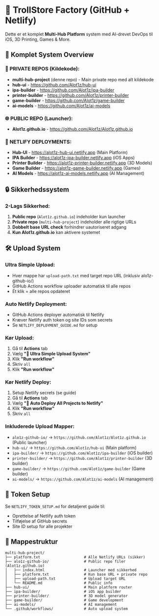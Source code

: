 # 🧪 TrollStore Factory (GitHub + Netlify)

Dette er et komplet **Multi-Hub Platform** system med AI-drevet DevOps til iOS, 3D Printing, Games & More.

## 🚀 Komplet System Overview

### 📱 **PRIVATE REPOS (Kildekode):**
- **multi-hub-project** (denne repo) - Main private repo med alt kildekode
- **hub-ui** - https://github.com/Alot1z/hub-ui
- **ipa-builder** - https://github.com/Alot1z/ipa-builder  
- **printer-builder** - https://github.com/Alot1z/printer-builder
- **game-builder** - https://github.com/Alot1z/game-builder
- **ai-models** - https://github.com/Alot1z/ai-models

### 🌐 **PUBLIC REPO (Launcher):**
- **Alot1z.github.io** - https://github.com/Alot1z/Alot1z.github.io

### 🚀 **NETLIFY DEPLOYMENTS:**
- **Hub-UI** - https://alot1z-hub-ui.netlify.app (Main Platform)
- **IPA Builder** - https://alot1z-ipa-builder.netlify.app (iOS Apps)
- **Printer Builder** - https://alot1z-printer-builder.netlify.app (3D Models)
- **Game Builder** - https://alot1z-game-builder.netlify.app (Games)
- **AI Models** - https://alot1z-ai-models.netlify.app (AI Management)

## 🔒 Sikkerhedssystem

### **2-Lags Sikkerhed:**
1. **Public repo** (`Alot1z.github.io`) indeholder kun launcher
2. **Private repo** (`multi-hub-project`) indeholder alle rigtige URLs
3. **Dobbelt base URL check** forhindrer uautoriseret adgang
4. **Kun Alot1z.github.io** kan aktivere systemet

## 🛠️ Upload System

### **Ultra Simple Upload:**
- Hver mappe har `upload-path.txt` med target repo URL (inklusiv alo1z-github-io/)
- GitHub Actions workflow uploader automatisk til alle repos
- Ét klik = alle repos opdateret

### **Auto Netlify Deployment:**
- GitHub Actions deployer automatisk til Netlify
- Kræver Netlify auth token og site IDs som secrets
- Se `NETLIFY_DEPLOYMENT_GUIDE.md` for setup

### **Kør Upload:**
1. Gå til **Actions** tab
2. Vælg **"🚀 Ultra Simple Upload System"**
3. Klik **"Run workflow"**
4. Skriv `all`
5. Klik **"Run workflow"**

### **Kør Netlify Deploy:**
1. Setup Netlify secrets (se guide)
2. Gå til **Actions** tab
3. Vælg **"🚀 Auto Deploy All Projects to Netlify"**
4. Klik **"Run workflow"**
5. Skriv `all`

### **Inkluderede Upload Mapper:**
- `alo1z-github-io/` → `https://github.com/Alot1z/Alot1z.github.io` (Public launcher)
- `hub-ui/` → `https://github.com/Alot1z/hub-ui` (Main platform)
- `ipa-builder/` → `https://github.com/Alot1z/ipa-builder` (iOS builder)
- `printer-builder/` → `https://github.com/Alot1z/printer-builder` (3D builder)
- `game-builder/` → `https://github.com/Alot1z/game-builder` (Game builder)
- `ai-models/` → `https://github.com/Alot1z/ai-models` (AI management)

## 🔑 Token Setup

Se `NETLIFY_TOKEN_SETUP.md` for detaljeret guide til:
- Oprettelse af Netlify auth token
- Tilføjelse af GitHub secrets
- Site ID setup for alle projekter

## 📁 Mappestruktur

```
multi-hub-project/
├── platform.txt                    # Alle Netlify URLs (sikker)
├── alo1z-github-io/                # Public repo filer (Alot1z.github.io)
│   ├── index.html                  # Launcher med sikkerhed
│   ├── platform.txt                # Kun base URL + private repo
│   ├── upload-path.txt             # Upload target URL
│   └── README.md                   # Public info
├── hub-ui/                         # Main platform router
├── ipa-builder/                    # iOS app builder
├── printer-builder/                # 3D model generator  
├── game-builder/                   # Game development
├── ai-models/                      # AI management
└── .github/workflows/              # Auto upload system
```
